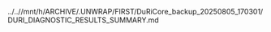 ../..//mnt/h/ARCHIVE/.UNWRAP/FIRST/DuRiCore_backup_20250805_170301/DURI_DIAGNOSTIC_RESULTS_SUMMARY.md